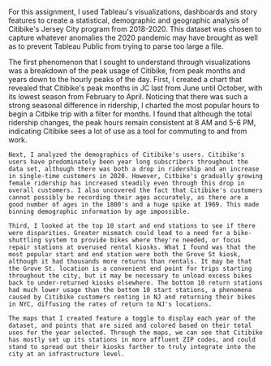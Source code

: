 For this assignment, I used Tableau's visualizations, dashboards and story features to create a statistical, demographic and geographic analysis of Citibike's Jersey City program from 2018-2020. This dataset was chosen to capture whatever anomalies the 2020 pandemic may have brought as well as to prevent Tableau Public from trying to parse too large a file.

  The first phenomenon that I sought to understand through visualizations was a breakdown of the peak usage of Citibike, from peak months and years down to the hourly peaks of the day. First, I created a chart that revealed that Citibike's peak months in JC last from June until October, with its lowest season from February to April. Noticing that there was such a strong seasonal difference in ridership, I charted the most popular hours to begin a Citbike trip with a filter for months. I found that although the total ridership changes, the peak hours remain consistent at 8 AM and 5-6 PM, indicating Citibike sees a lot of use as a tool for commuting to and from work.
  
    Next, I analyzed the demographics of Citibike's users. Citibike's users have predominately been year long subscribers throughout the data set, although there was both a drop in ridership and an increase in single-time customers in 2020. However, Citbike's gradually growing female ridership has increased steadily even through this drop in overall customers. I also uncovered the fact that Citibike's customers cannot possibly be recording their ages accurately, as there are a good number of ages in the 1800's and a huge spike at 1969. This made binning demographic information by age impossible.
    
    Third, I looked at the top 10 start and end stations to see if there were disparities. Greater mismatch could lead to a need for a bike-shuttling system to provide bikes where they're needed, or focus repair stations at overused rental kiosks. What I found was that the most popular start and end station were both the Grove St kiosk, although it had thousands more returns than rentals. It may be that the Grove St. location is a convenient end point for trips starting throughout the city, but it may be necessary to unload excess bikes back to under-returned kiosks elsewhere. The bottom 10 return stations had much lower usage than the bottom 10 start stations, a phenomena caused by Citibike customers renting in NJ and returning their bikes in NYC, diffusing the rates of return to NJ's locations.
    
    The maps that I created feature a toggle to display each year of the dataset, and points that are sized and colored based on their total uses for the year selected. Through the maps, we can see that Citibike has mostly set up its stations in more affluent ZIP codes, and could stand to spread out their kiosks farther to truly integrate into the city at an infrastructure level. 
